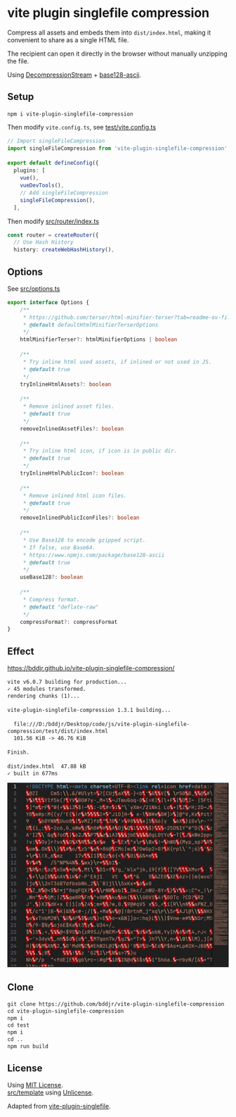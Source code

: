 # vite plugin singlefile compression

Compress all assets and embeds them into `dist/index.html`, making it convenient to share as a single HTML file.

The recipient can open it directly in the browser without manually unzipping the file.

Using [DecompressionStream](https://developer.mozilla.org/docs/Web/API/DecompressionStream) + [base128-ascii](https://www.npmjs.com/package/base128-ascii).

## Setup

```
npm i vite-plugin-singlefile-compression
```

Then modify `vite.config.ts`, see [test/vite.config.ts](test/vite.config.ts)

```ts
// Import singleFileCompression
import singleFileCompression from 'vite-plugin-singlefile-compression'

export default defineConfig({
  plugins: [
    vue(),
    vueDevTools(),
    // Add singleFileCompression
    singleFileCompression(),
  ],
```

Then modify [src/router/index.ts](test/src/router/index.ts#L5)

```ts
const router = createRouter({
  // Use Hash History
  history: createWebHashHistory(),
```

## Options

See [src/options.ts](src/options.ts)

```ts
export interface Options {
    /**
     * https://github.com/terser/html-minifier-terser?tab=readme-ov-file#options-quick-reference
     * @default defaultHtmlMinifierTerserOptions
     */
    htmlMinifierTerser?: htmlMinifierOptions | boolean

    /**
     * Try inline html used assets, if inlined or not used in JS.
     * @default true
     */
    tryInlineHtmlAssets?: boolean

    /**
     * Remove inlined asset files.
     * @default true
     */
    removeInlinedAssetFiles?: boolean

    /**
     * Try inline html icon, if icon is in public dir.
     * @default true
     */
    tryInlineHtmlPublicIcon?: boolean

    /**
     * Remove inlined html icon files.
     * @default true
     */
    removeInlinedPublicIconFiles?: boolean

    /**
     * Use Base128 to encode gzipped script.
     * If false, use Base64.
     * https://www.npmjs.com/package/base128-ascii
     * @default true
     */
    useBase128?: boolean

    /**
     * Compress format.
     * @default "deflate-raw"
     */
    compressFormat?: compressFormat
}
```

## Effect

https://bddjr.github.io/vite-plugin-singlefile-compression/

```
vite v6.0.7 building for production...
✓ 45 modules transformed.
rendering chunks (1)...

vite-plugin-singlefile-compression 1.3.1 building...

  file:///D:/bddjr/Desktop/code/js/vite-plugin-singlefile-compression/test/dist/index.html
  101.56 KiB -> 46.76 KiB

Finish.

dist/index.html  47.88 kB
✓ built in 677ms
```

![](effect.jpg)

## Clone

```
git clone https://github.com/bddjr/vite-plugin-singlefile-compression
cd vite-plugin-singlefile-compression
npm i
cd test
npm i
cd ..
npm run build
```

## License

Using [MIT License](LICENSE.txt).  
[src/template](src/template) using [Unlicense](src/template/LICENSE.txt).

Adapted from [vite-plugin-singlefile](https://www.npmjs.com/package/vite-plugin-singlefile).
